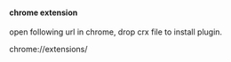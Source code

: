 #### chrome extension

open following url in chrome, drop crx file to install plugin.

chrome://extensions/
